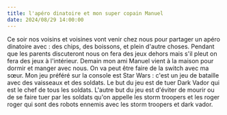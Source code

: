 ```yaml
---
title: l'apéro dinatoire et mon super copain Manuel
date: 2024/08/29 14:00:00 
---
```

Ce soir nos voisins et voisines vont venir chez nous pour partager un apéro dinatoire avec : des chips, des boissons, et plein d'autre choses.
Pendant que les parents discuteront nous on fera des jeux dehors mais s'il pleut on fera des jeux à l'intérieur.
Demain  mon ami Manuel vient à la maison pour dormir et manger avec nous. On va peut être faire de la switch avec ma sœur. Mon jeu préféré sur la console est Star Wars : c'est un jeu de bataille avec des vaisseaux et des soldats. Le but du jeu est de tuer Dark Vador qui est le chef de tous les soldats. L'autre but du jeu est d'éviter de mourir ou de se faire tuer par les soldats qu'on appelle les storm troopers et les roger roger qui sont des robots ennemis avec les storm troopers et dark vador.




